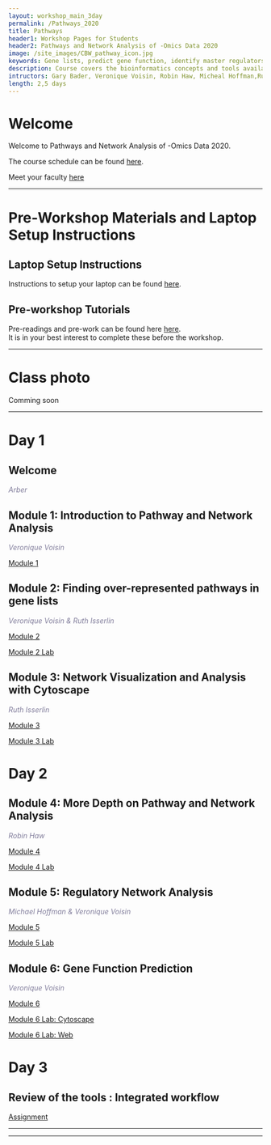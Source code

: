 ```yaml
---
layout: workshop_main_3day
permalink: /Pathways_2020
title: Pathways
header1: Workshop Pages for Students
header2: Pathways and Network Analysis of -Omics Data 2020
image: /site_images/CBW_pathway_icon.jpg
keywords: Gene lists, predict gene function, identify master regulators
description: Course covers the bioinformatics concepts and tools available for interpreting a gene list using pathway and network information. 
intructors: Gary Bader, Veronique Voisin, Robin Haw, Micheal Hoffman,Ruth Isserlin
length: 2,5 days
---
```

# Welcome 

Welcome to Pathways and Network Analysis of -Omics Data 2020.  

The course schedule can be found [here](https://bioinformaticsdotca.github.io/Pathways_2020_schedule).  

Meet your faculty [here](https://drive.google.com/file/d/1V1Xmgx9VfsPCuW5MAabV0CyMJtFEYGUr/view?usp=sharing)  

***

# Pre-Workshop Materials and Laptop Setup Instructions <a id="preworkshop"></a>

## Laptop Setup Instructions

Instructions to setup your laptop can be found [here](https://baderlab.github.io/CBW_Pathways_2020/welcome.html#pre-workshop).

## Pre-workshop Tutorials

Pre-readings and pre-work can be found here [here](https://baderlab.github.io/CBW_Pathways_2020/welcome.html#pre-workshop-tutorials).  
It is in your best interest to complete these before the workshop.

***


# Class photo

Comming soon
***  

# Day 1 <a id="day1"></a>

##  Welcome 

  *<font color="#827e9c">Arber</font>* 

##  Module 1: Introduction to Pathway and Network Analysis 

  *<font color="#827e9c">Veronique Voisin</font>*
  
  [Module 1](https://baderlab.github.io/CBW_Pathways_2020/intro.html)
    
##  Module 2: Finding over-represented pathways in gene lists 

  *<font color="#827e9c">Veronique Voisin & Ruth Isserlin</font>*
  
  [Module 2](https://baderlab.github.io/CBW_Pathways_2020/module-2-finding-over-represented-pathways-veronique-voisin.html)
  
  [Module 2 Lab](https://baderlab.github.io/CBW_Pathways_2020/gprofiler-lab.html)
  
## Module 3: Network Visualization and Analysis with Cytoscape

 *<font color="#827e9c">Ruth Isserlin</font>*  
  
 [Module 3](https://baderlab.github.io/CBW_Pathways_2020/module-3-network-visualization-and-analysis-with-cytoscape.html)
 
 [Module 3 Lab](https://baderlab.github.io/CBW_Pathways_2020/gprofiler-mod3.html)
 
 
# Day 2 <a id="day2"></a>

##  Module 4: More Depth on Pathway and Network Analysis 

  *<font color="#827e9c">Robin Haw</font>*
  
  [Module 4](https://baderlab.github.io/CBW_Pathways_2020/module-4-in-depth-analysis-of-networks-and-pathways.html)   
  
  [Module 4 Lab](https://baderlab.github.io/CBW_Pathways_2020/reactome-lab.html)
  
 
##  Module 5: Regulatory Network Analysis

  *<font color="#827e9c">Michael Hoffman & Veronique Voisin</font>*
  
  [Module 5](https://baderlab.github.io/CBW_Pathways_2020/intro-regulatory-networks.html)
  
  [Module 5 Lab](https://baderlab.github.io/CBW_Pathways_2020/regulatory-network-lab.html)   
  

## Module 6:  Gene Function Prediction

*<font color="#827e9c">Veronique Voisin</font>*

[Module 6](https://baderlab.github.io/CBW_Pathways_2020/module-6-gene-function-prediction.html)

[Module 6 Lab: Cytoscape](https://baderlab.github.io/CBW_Pathways_2020/genemania-cytoscape.html#genemania_cytoscape)

[Module 6 Lab: Web](https://baderlab.github.io/CBW_Pathways_2020/genemania-web.html)
  
 
# Day 3 <a id="day3"></a>

## Review of the tools : Integrated workflow

[Assignment](https://baderlab.github.io/CBW_Pathways_2020/integrated-assignment.html) 



***


*** 
